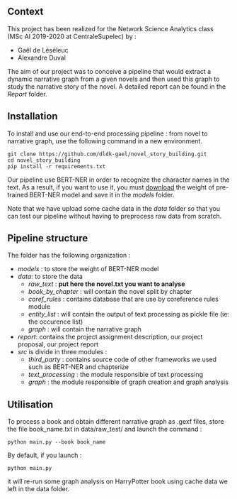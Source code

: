 ## Context

This project has been realized for the Network Science Analytics class (MSc AI 2019-2020 at CentraleSupelec) by :

- Gaël de Léséleuc
- Alexandre Duval 

The aim of our project was to conceive a pipeline that would extract a dynamic narrative graph from a given novels and then used this graph to study the narrative story of the novel. 
A detailed report can be found in the *Report* folder. 

## Installation 

To install and use our end-to-end processing pipeline : from novel to narrative graph,  use the following command in a new environment. 

```
git clone https://github.com/dldk-gael/novel_story_building.git
cd novel_story_building 
pip install -r requirements.txt
```

Our pipeline use BERT-NER in order to recognize the character names in the text. As a result, if you want to use it, you must  [download](https://1drv.ms/u/s!Auc3VRul9wo5hghurzE47bTRyUeR?e=08seO3) the weight of pre-trained BERT-NER model and save it in the *models* folder. 

Note that we have upload some cache data in the *data* folder so that you can test our pipeline without having to preprocess raw data from scratch.

## Pipeline structure

The folder has the following organization : 

- *models* : to store the weight of BERT-NER model
- *data*: to store the data
  - *raw_text* : **put here the novel.txt you want to analyse**
  - *book_by_chapter* : will contain the novel split by chapter 
  - *coref_rules* : contains database that are use by coreference rules module 
  - *entity_list* : will contain the output of text processing as pickle file (ie: the occurence list)
  - *graph* : will contain the narrative graph 
- *report*: contains the project assignment description, our project proposal, our project report
- *src* is divide in three modules :
  - *third_party* : contains source code of other frameworks we used such as BERT-NER and chapterize
  - *text_processing* : the module responsible of text processing
  - *graph* : the module responsible of graph creation and graph analysis  

## Utilisation

To process a book and obtain different narrative graph as .gexf files, store the file book_name.txt in data/raw_test/ and launch the command : 

```
python main.py --book book_name 
```

By default, if you launch :

```
python main.py
```

it will re-run some graph analysis on HarryPotter book using cache data we left in the data folder. 
